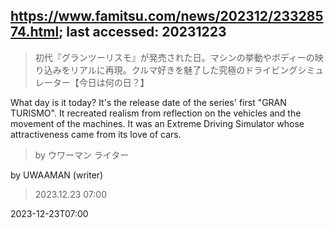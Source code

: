 ## https://www.famitsu.com/news/202312/23328574.html; last accessed: 20231223

> 初代『グランツーリスモ』が発売された日。マシンの挙動やボディーの映り込みをリアルに再現。クルマ好きを魅了した究極のドライビングシミュレーター【今日は何の日？】

What day is it today?  It's the release date of the series' first "GRAN TURISMO". It recreated realism from reflection on the vehicles and the movement of the machines. It was an Extreme Driving Simulator whose attractiveness came from its love of cars.

> by ウワーマン ライター

by UWAAMAN (writer)

> 2023.12.23 07:00 

2023-12-23T07:00